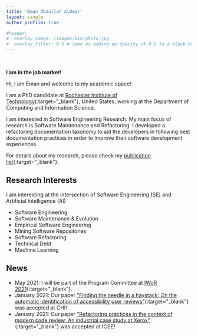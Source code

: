 ```yaml
---
title: 'Eman Abdullah AlOmar'
layout: single
author_profile: true

#header:
#  overlay_image: /images/bio-photo.jpg
#  overlay_filter: 0.5 # same as adding an opacity of 0.5 to a black background
---
```


<br>

**I am in the job market!**


Hi, I am Eman and welcome to my academic space!

I am a PhD candidate at [Rochester Institute of Technology](https://www.rit.edu/){:target="_blank"}, United States, working at the Department of Computing and Information Science. 

I am interested in Software Engineering Research. My main focus of research is Software Maintenance and Refactoring. I developed a refactoring documentation taxonomy to aid the developers in following best documentation practices in order to improve their software development experiences.

For details about my research, please check my [publication list](https://emanalomar.github.io/AlOmarEA/publications/){:target="_blank"}.

## Research Interests

I am interesting at the intersection of Software Engineering (SE) and Artificial Intelligence (AI)

- Software Engineering
- Software Maintenance & Evolution
- Empirical Software Engineering
- Mining Software Repositories
- Software Refactoring
- Technical Debt
- Machine Learning

## News

-  May 2021: I will be part of the Program Committee at [IWoR 2021](){:target="_blank"}.  
- January  2021: Our paper ["Finding the needle in a haystack: On the automatic identification of accessibility user reviews"](/AlOmarEA/Preprint/CHI21-preprint.pdf){:target="_blank"} was accepted at CHI!
- January  2021: Our paper ["Refactoring practices in the context of modern code review: An industrial case study at Xerox"](https://arxiv.org/pdf/2102.05201.pdf){:target="_blank"} was accepted at ICSE!





